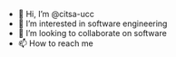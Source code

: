 - 👋 Hi, I’m @citsa-ucc
- 👀 I’m interested in software engineering 
- 💞️ I’m looking to collaborate on software 
- 📫 How to reach me
<!---
citsa-ucc/citsa-ucc is a ✨ special ✨ repository because its `README.md` (this file) appears on your GitHub profile.
You can click the Preview link to take a look at your changes.
--->
